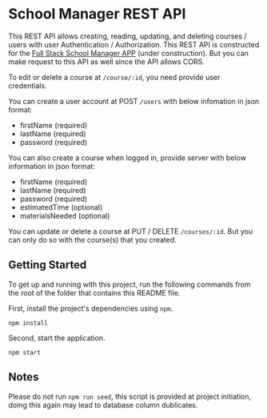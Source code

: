 # School Manager REST API

This REST API allows creating, reading, updating, and deleting courses / users with user Authentication / Authorization.
This REST API is constructed for the [Full Stack School Manager APP](https://github.com/ranwang21/full_stack_react_express_app) (under construction). But you can make request to this API as well since the API allows CORS.

To edit or delete a course at `/course/:id`, you need provide user credentials.

You can create a user account at POST `/users` with below infomation in json format:

- firstName (required)
- lastName (required)
- password (required)

You can also create a course when logged in, provide server with below information in json format:

- firstName (required)
- lastName (required)
- password (required)
- estimatedTime (optional)
- materialsNeeded (optional)

You can update or delete a course at PUT / DELETE `/courses/:id`. But you can only do so with the course(s) that you created.

## Getting Started

To get up and running with this project, run the following commands from the root of the folder that contains this README file.

First, install the project's dependencies using `npm`.

```
npm install

```

Second, start the application.

```
npm start
```

## Notes

Please do not run `npm run seed`, this script is provided at project initiation, doing this again may lead to database column dublicates.
